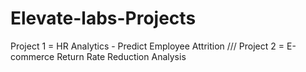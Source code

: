 # Elevate-labs-Projects
Project 1 = HR Analytics - Predict Employee Attrition /// Project 2 =  E-commerce Return Rate Reduction Analysis
